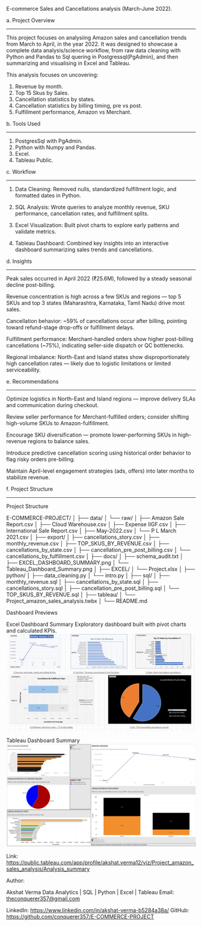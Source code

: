 E-commerce Sales and Cancellations analysis (March-June 2022).

a. Project Overview
____________________


This project focuses on analysiing Amazon sales and cancellation trends from March to April, in the year 2022.
It was designed to showcase a complete data analysis/science workflow, from raw data cleaning with Python and Pandas to Sql quering in Postgressql(PgAdmin), and then summarizing and visualising in Excel and Tableau.

This analysis focuses on uncovering:
1) Revenue by month.
2) Top 15 Skus by Sales.
3) Cancellation statistics by states.
4) Cancellation statistics by billing timing, pre vs post.
5) Fulfillment performance, Amazon vs Merchant.


b. Tools Used
_______________

1) PostgresSql with PgAdmin.
2) Python with Numpy and Pandas.
3) Excel.
4) Tableau Public.

c. Workflow
_____________

1) Data Cleaning: Removed nulls, standardized fulfillment logic, and formatted dates in Python.

2) SQL Analysis: Wrote queries to analyze monthly revenue, SKU performance, cancellation rates, and fulfillment splits.

3) Excel Visualization: Built pivot charts to explore early patterns and validate metrics.

4) Tableau Dashboard: Combined key insights into an interactive dashboard summarizing sales trends and cancellations.

d. Insights
____________

Peak sales occurred in April 2022 (₹25.6M), followed by a steady seasonal decline post-billing.

Revenue concentration is high across a few SKUs and regions — top 5 SKUs and top 3 states (Maharashtra, Karnataka, Tamil Nadu) drive most sales.

Cancellation behavior: ~59% of cancellations occur after billing, pointing toward refund-stage drop-offs or fulfillment delays.

Fulfillment performance: Merchant-handled orders show higher post-billing cancellations (~75%), indicating seller-side dispatch or QC bottlenecks.

Regional imbalance: North-East and Island states show disproportionately high cancellation rates — likely due to logistic limitations or limited serviceability.

e. Recommendations
____________________

Optimize logistics in North-East and Island regions — improve delivery SLAs and communication during checkout.

Review seller performance for Merchant-fulfilled orders; consider shifting high-volume SKUs to Amazon-fulfillment.

Encourage SKU diversification — promote lower-performing SKUs in high-revenue regions to balance sales.

Introduce predictive cancellation scoring using historical order behavior to flag risky orders pre-billing.

Maintain April-level engagement strategies (ads, offers) into later months to stabilize revenue.

f. Project Structure
_____________________


Project Structure

E-COMMERCE-PROJECT/
│
├── data/
│ └── raw/
│ ├── Amazon Sale Report.csv
│ ├── Cloud Warehouse.csv
│ ├── Expense IIGF.csv
│ ├── International Sale Report.csv
│ ├── May-2022.csv
│ └── P L March 2021.csv
│
├── export/
│ ├── cancellations_story.csv
│ ├── monthly_revenue.csv
│ ├── TOP_SKUS_BY_REVENUE.csv
│ ├── cancellations_by_state.csv
│ ├── cancellation_pre_post_billing.csv
│ └── cancellations_by_fulfillment.csv
│
├── docs/
│ ├── schema_audit.txt
│ ├── EXCEL_DASHBOARD_SUMMARY.png
│ └── Tableau_Dashboard_Summary.png
│
├── EXCEL/
│ └── Project.xlsx
│
├── python/
│ ├── data_cleaning.py
│ └── intro.py
│
├── sql/
│ ├── monthly_revenue.sql
│ ├── cancellations_by_state.sql
│ ├── cancellations_story.sql
│ ├── cancellation_pre_post_billing.sql
│ └── TOP_SKUS_BY_REVENUE.sql
│
├── tableau/
│ └── Project_amazon_sales_analysis.twbx
│
└── README.md

Dashboard Previews

Excel Dashboard Summary
Exploratory dashboard built with pivot charts and calculated KPIs.
![Excel Dashboard_Summary](docs/EXCEL_DASHBOARD_SUMMARY.png)

Tableau Dashboard Summary
![Tableau Dashboard Summary](docs/Tableau_Dashboard_summary.png)


Link: https://public.tableau.com/app/profile/akshat.verma12/viz/Project_amazon_sales_analysis/Analysis_summary

Author:

Akshat Verma
Data Analytics | SQL | Python | Excel | Tableau
Email: theconquerer357@gmail.com

LinkedIn: https://www.linkedin.com/in/akshat-verma-b5284a38a/
GitHub: https://github.com/conquerer357/E-COMMERCE-PROJECT
